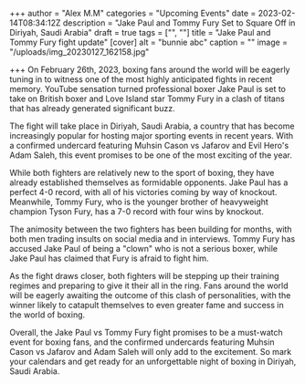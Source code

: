 +++
author = "Alex M.M"
categories = "Upcoming Events"
date = 2023-02-14T08:34:12Z
description = "Jake Paul and Tommy Fury Set to Square Off in Diriyah, Saudi Arabia"
draft = true
tags = ["", ""]
title = "Jake Paul and Tommy Fury fight update"
[cover]
alt = "bunnie abc"
caption = ""
image = "/uploads/img_20230127_162158.jpg"

+++
On February 26th, 2023, boxing fans around the world will be eagerly tuning in to witness one of the most highly anticipated fights in recent memory. YouTube sensation turned professional boxer Jake Paul is set to take on British boxer and Love Island star Tommy Fury in a clash of titans that has already generated significant buzz.

The fight will take place in Diriyah, Saudi Arabia, a country that has become increasingly popular for hosting major sporting events in recent years. With a confirmed undercard featuring Muhsin Cason vs Jafarov and Evil Hero's Adam Saleh, this event promises to be one of the most exciting of the year.

While both fighters are relatively new to the sport of boxing, they have already established themselves as formidable opponents. Jake Paul has a perfect 4-0 record, with all of his victories coming by way of knockout. Meanwhile, Tommy Fury, who is the younger brother of heavyweight champion Tyson Fury, has a 7-0 record with four wins by knockout.

The animosity between the two fighters has been building for months, with both men trading insults on social media and in interviews. Tommy Fury has accused Jake Paul of being a "clown" who is not a serious boxer, while Jake Paul has claimed that Fury is afraid to fight him.

As the fight draws closer, both fighters will be stepping up their training regimes and preparing to give it their all in the ring. Fans around the world will be eagerly awaiting the outcome of this clash of personalities, with the winner likely to catapult themselves to even greater fame and success in the world of boxing.

Overall, the Jake Paul vs Tommy Fury fight promises to be a must-watch event for boxing fans, and the confirmed undercards featuring Muhsin Cason vs Jafarov and Adam Saleh will only add to the excitement. So mark your calendars and get ready for an unforgettable night of boxing in Diriyah, Saudi Arabia.